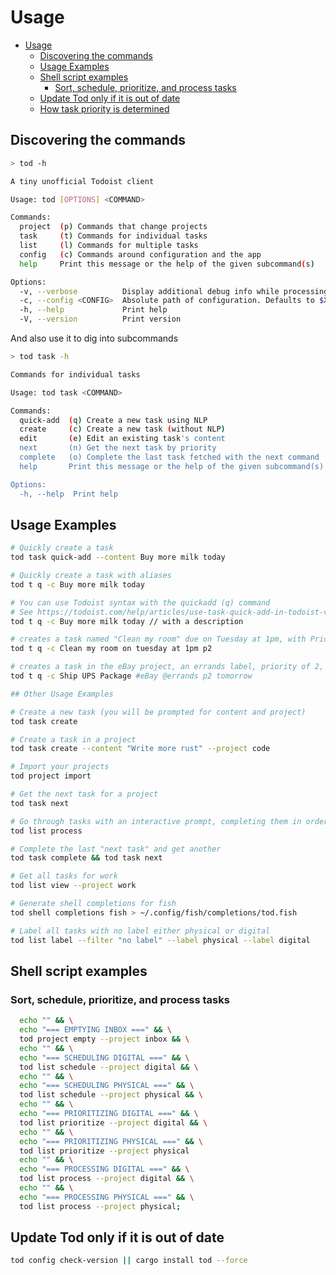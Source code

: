 # Usage

<!--toc:start-->
- [Usage](#usage)
  - [Discovering the commands](#discovering-the-commands)
  - [Usage Examples](#usage-examples)
  - [Shell script examples](#shell-script-examples)
    - [Sort, schedule, prioritize, and process tasks](#sort-schedule-prioritize-and-process-tasks)
  - [Update Tod only if it is out of date](#update-tod-only-if-it-is-out-of-date)
  - [How task priority is determined](#how-task-priority-is-determined)
<!--toc:end-->

## Discovering the commands

```bash
> tod -h

A tiny unofficial Todoist client

Usage: tod [OPTIONS] <COMMAND>

Commands:
  project  (p) Commands that change projects
  task     (t) Commands for individual tasks
  list     (l) Commands for multiple tasks
  config   (c) Commands around configuration and the app
  help     Print this message or the help of the given subcommand(s)

Options:
  -v, --verbose          Display additional debug info while processing
  -c, --config <CONFIG>  Absolute path of configuration. Defaults to $XDG_CONFIG_HOME/tod.cfg
  -h, --help             Print help
  -V, --version          Print version
  ```

And also use it to dig into subcommands

```bash
> tod task -h

Commands for individual tasks

Usage: tod task <COMMAND>

Commands:
  quick-add  (q) Create a new task using NLP
  create     (c) Create a new task (without NLP)
  edit       (e) Edit an existing task's content
  next       (n) Get the next task by priority
  complete   (o) Complete the last task fetched with the next command
  help       Print this message or the help of the given subcommand(s)

Options:
  -h, --help  Print help
```


## Usage Examples

```bash
# Quickly create a task
tod task quick-add --content Buy more milk today

# Quickly create a task with aliases
tod t q -c Buy more milk today

# You can use Todoist syntax with the quickadd (q) command
# See https://todoist.com/help/articles/use-task-quick-add-in-todoist-va4Lhpzz for more details
tod t q -c Buy more milk today // with a description

# creates a task named "Clean my room" due on Tuesday at 1pm, with Priority of 2
tod t q -c Clean my room on tuesday at 1pm p2

# creates a task in the eBay project, an errands label, priority of 2, due tomorrow.
tod t q -c Ship UPS Package #eBay @errands p2 tomorrow

## Other Usage Examples

# Create a new task (you will be prompted for content and project)
tod task create

# Create a task in a project
tod task create --content "Write more rust" --project code

# Import your projects
tod project import

# Get the next task for a project
tod task next

# Go through tasks with an interactive prompt, completing them in order of importance one at a time.
tod list process

# Complete the last "next task" and get another
tod task complete && tod task next

# Get all tasks for work
tod list view --project work

# Generate shell completions for fish
tod shell completions fish > ~/.config/fish/completions/tod.fish

# Label all tasks with no label either physical or digital
tod list label --filter "no label" --label physical --label digital

```

## Shell script examples

### Sort, schedule, prioritize, and process tasks

```bash
  echo "" && \
  echo "=== EMPTYING INBOX ===" && \
  tod project empty --project inbox && \
  echo "" && \
  echo "=== SCHEDULING DIGITAL ===" && \
  tod list schedule --project digital && \
  echo "" && \
  echo "=== SCHEDULING PHYSICAL ===" && \
  tod list schedule --project physical && \
  echo "" && \
  echo "=== PRIORITIZING DIGITAL ===" && \
  tod list prioritize --project digital && \
  echo "" && \
  echo "=== PRIORITIZING PHYSICAL ===" && \
  tod list prioritize --project physical
  echo "" && \
  echo "=== PROCESSING DIGITAL ===" && \
  tod list process --project digital && \
  echo "" && \
  echo "=== PROCESSING PHYSICAL ===" && \
  tod list process --project physical;
```

## Update Tod only if it is out of date

```bash
tod config check-version || cargo install tod --force
```
